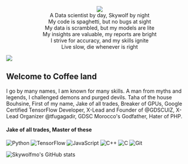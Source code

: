 <div align="center">
  <a href="https://skywolfmo.github.io">
    <img src="https://github.com/skywolfmo/skywolfmo/raw/master/1500x500.jpeg?sanitize=true">
  </a>
  
<div align="center">  A Data scientist by day, Skywolf by night</div>
  <div align="center">My code is spaghetti, but no bugs at sight</div>
  <div align="center">My data is scrambled, but my models are lite</div>
  <div align="center">My insights are valuable, my reports are bright</div>
 <div align="center">I strive for accuracy, and my skills ignite</div>
  <div align="center">Live slow, die whenever is right</div>
</div>

![](https://komarev.com/ghpvc/?username=mlnomadpy&color=blue)

<h2>Welcome to Coffee land</h2>
I go by many names, I am known for many skills. A man from myths and legends, I challenged demons and purged devils. Taha of the house Bouhsine, First of my name, Jake of all trades, Breaker of GPUs, Google Certified TensorFlow Developer, X-Lead and Founder of @GDSCUIZ, X-Lead Organizer @tfugagadir, GDSC Morocco's Godfather, Hater of PHP. 

<h4>Jake of all trades, Master of these</h4>

<img alt="Python" src="https://img.shields.io/badge/python-%2314354C.svg?style=for-the-badge&logo=python&logoColor=white"/> <img alt="TensorFlow" src="https://img.shields.io/badge/TensorFlow-%2314354C.svg?style=for-the-badge&logo=TensorFlow&logoColor=white"/> <img alt="JavaScript" src="https://img.shields.io/badge/javascript-%23323330.svg?style=for-the-badge&logo=javascript&logoColor=%23F7DF1E"/> <img alt="C++" src="https://img.shields.io/badge/c++-%2300599C.svg?style=for-the-badge&logo=c%2B%2B&logoColor=white"/> <img alt="C" src="https://img.shields.io/badge/c-%2300599C.svg?style=for-the-badge&logo=c&logoColor=white"/> <img alt="Git" src="https://img.shields.io/badge/git-%23F05033.svg?style=for-the-badge&logo=git&logoColor=white"/> 


![Skywolfmo's GitHub stats](https://github-readme-stats.vercel.app/api?username=mlnomadpy&theme=midnight-purple&show_icons=true)
